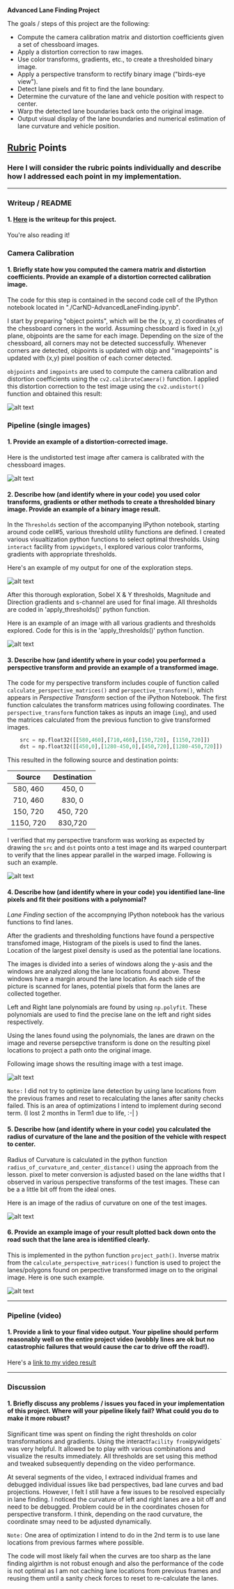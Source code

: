 

**Advanced Lane Finding Project**

The goals / steps of this project are the following:

* Compute the camera calibration matrix and distortion coefficients given a set of chessboard images.
* Apply a distortion correction to raw images.
* Use color transforms, gradients, etc., to create a thresholded binary image.
* Apply a perspective transform to rectify binary image ("birds-eye view").
* Detect lane pixels and fit to find the lane boundary.
* Determine the curvature of the lane and vehicle position with respect to center.
* Warp the detected lane boundaries back onto the original image.
* Output visual display of the lane boundaries and numerical estimation of lane curvature and vehicle position.

[//]: # (Image References)

[image1]: ./output_images/CameraCalibration.png "Camera Calibration"
[image2]: ./output_images/UndistortTest.png "Camera Calibration"
[image3]: ./output_images/ExploreThresholds.png "Threshold Exploration"
[image4]: ./output_images/thresholds.jpg "Applied Thresholds"
[image5]: ./output_images/PerspectiveTransform.png "Perspective Example"
[image6]: ./output_images/LanesPathOverlaid.png "Lanes and Path Overlaid"
[image7]: ./output_images/ROC.png "Radium Of Curvature"
[image8]: ./output_images/LaneMapped.png "Mapped Lane"
[video1]: ./project_video.mp4 "Video"

## [Rubric](https://review.udacity.com/#!/rubrics/571/view) Points

### Here I will consider the rubric points individually and describe how I addressed each point in my implementation.  

---

### Writeup / README

#### 1.   [Here](https://github.com/gvogety/CarND-AdvancedLaneFinding/blob/master/README.md) is the writeup for this project.  

You're also reading it!

### Camera Calibration

#### 1. Briefly state how you computed the camera matrix and distortion coefficients. Provide an example of a distortion corrected calibration image.

The code for this step is contained in the second code cell of the IPython notebook located in "./CarND-AdvancedLaneFinding.ipynb". 

I start by preparing "object points", which will be the (x, y, z) coordinates of the chessboard corners in the world. Assuming chessboard is fixed in (x,y) plane, objpoints are the same for each image.  Depending on the size of the chessboard, all corners may not be detected successfully. Whenever corners are detected, objpoints is updated with objp and "imagepoints" is updated with (x,y) pixel position of each corner detected.  

`objpoints` and `imgpoints` are used to compute the camera calibration and distortion coefficients using the `cv2.calibrateCamera()` function.  I applied this distortion correction to the test image using the `cv2.undistort()` function and obtained this result: 

![alt text][image1]



### Pipeline (single images)

#### 1. Provide an example of a distortion-corrected image.

Here is the undistorted test image after camera is calibrated with the chessboard images.

![alt text][image2]


#### 2. Describe how (and identify where in your code) you used color transforms, gradients or other methods to create a thresholded binary image.  Provide an example of a binary image result.

In the `Thresholds` section of the accompanying IPython notebook, starting around code cell#5, various threshold utility functions are defined. I created various visualtization python functions to select optimal thresholds. Using `interact` facility from `ipywidgets`, I explored various color tranforms, gradients with appropriate thresholds.

 Here's an example of my output for one of the exploration steps. 

![alt text][image3]

After this thorough exploration, Sobel X & Y thresholds, Magnitude and Direction gradients and s-channel are used for final image. All thresholds are coded in 'apply_thresholds()' python function.

Here is an example of an image with all various gradients and thresholds explored. Code for this is in the 'apply_thresholds()' python function.

![alt text][image4]

#### 3. Describe how (and identify where in your code) you performed a perspective transform and provide an example of a transformed image.

The code for my perspective transform includes couple of function called `calculate_perspective_matrices()` and `perspective_transform()`, which appears in *Perspective Transform* section of the iPython Notebook.  The first function calculates the transform matrices using following coordinates.  The `perspective_transform` function takes as inputs an image (`img`), and used the matrices calculated from the previous function to give transformed images.

```python
	src = np.float32([[580,460],[710,460],[150,720], [1150,720]])    
    dst = np.float32([[450,0],[1280-450,0],[450,720],[1280-450,720]])
```

This resulted in the following source and destination points:

| Source        | Destination   | 
|:-------------:|:-------------:| 
| 580, 460      | 450, 0        | 
| 710, 460      | 830, 0      |
| 150, 720     | 450, 720      |
| 1150, 720      | 830,720        |

I verified that my perspective transform was working as expected by drawing the `src` and `dst` points onto a test image and its warped counterpart to verify that the lines appear parallel in the warped image. Following is such an example.

![alt text][image5]

#### 4. Describe how (and identify where in your code) you identified lane-line pixels and fit their positions with a polynomial?

*Lane Finding* section of the accompnying IPython notebook has the various functions to find lanes. 

After the gradients and thresholding functions have found a perspective transfomed image, Histogram of the pixels is used to find the lanes. Location of the largest pixel density is used as the potential lane locations. 

The images is divided into a series of windows along the y-asis and the windows are analyzed along the lane locations found above. These windows have a margin around the lane location. As each side of the picture is scanned for lanes, potential pixels that form the lanes are collected together.

Left and Right lane polynomials are found by using `np.polyfit`. These polynomials are used to find the precise lane on the left and right sides respectively.

Using the lanes found using the polynomials, the lanes are drawn on the image and reverse persepctive transform is done on the resulting pixel locations to project a path onto the original image.

Following image shows the resulting image with a test image.

![alt text][image6]

`Note:` I did not try to optimize lane detection by using lane locations from the previous frames and reset to recalculating the lanes after sanity checks failed. This is an area of optimizations I intend to implement during second term. (I lost 2 months in Term1 due to life, :-| )

#### 5. Describe how (and identify where in your code) you calculated the radius of curvature of the lane and the position of the vehicle with respect to center.

Radius of Curvature is calculated in the python function `radius_of_curvature_and_center_distance()` using the approach from the lesson. pixel to meter conversion is adjusted based on the lane widths that I observed in various perspective transforms of the test images. These can be a a little bit off from the ideal ones.

Here is an image of the radius of curvature on one of the test images.

![alt text][image7]

#### 6. Provide an example image of your result plotted back down onto the road such that the lane area is identified clearly.

This is implemented in the python function `project_path()`. Inverse matrix from the `calculate_perspective_matrices()` function is used to project the lanes/polygons found on perpective transformed image on to the original image. Here is one such example.

![alt text][image8]

---

### Pipeline (video)

#### 1. Provide a link to your final video output.  Your pipeline should perform reasonably well on the entire project video (wobbly lines are ok but no catastrophic failures that would cause the car to drive off the road!).

Here's a [link to my video result](./project_video_output.mp4)

---

### Discussion

#### 1. Briefly discuss any problems / issues you faced in your implementation of this project.  Where will your pipeline likely fail?  What could you do to make it more robust?

Significant time was spent on finding the right thresholds on color transformations and gradients. Using the interact` facility from `ipywidgets` was very helpful. It allowed be to play with various combinations and visualize the results immediately. All thresholds are set using this method and tweaked subsequently depending on the video performance.

At several segments of the video, I extraced individual frames and debugged individual issues like bad perspectives, bad lane curves and bad projections. However, I felt I still have a few issues to be resolved especially in lane finding. I noticed the curvature of left and right lanes are a bit off and need to be debugged. Problem could be in the coordinates chosen for perspective transform. I think, depending on the raod curvature, the coordinate smay need to be adjusted dynamically.

`Note:` One area of optimization I intend to do in the 2nd term is to use lane locations from previous farmes where possible. 

The code will most likely fail when the curves are too sharp as the lane finding algirthm is not robust enough and also the performance of the code is not optimal as I am not caching lane locations from previous frames and reusing them until a sanity check forces to reset to re-calculate the lanes. 
